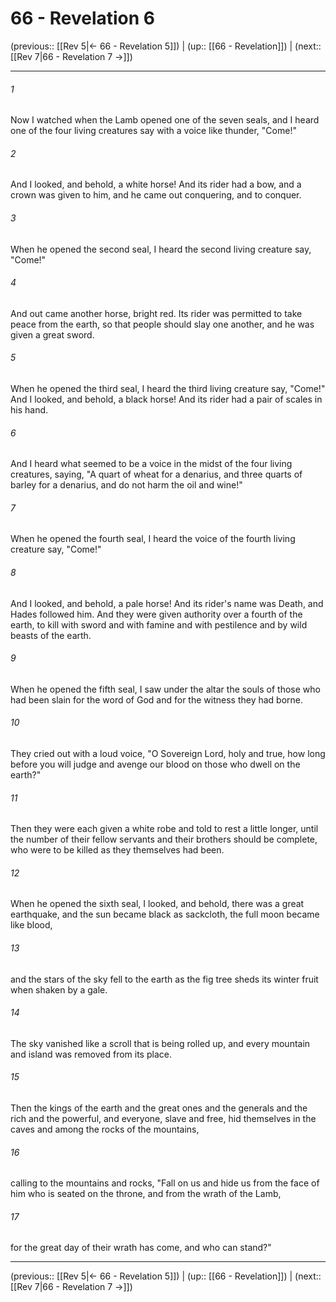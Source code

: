 # 66 - Revelation 6

(previous:: [[Rev 5|← 66 - Revelation 5]]) | (up:: [[66 - Revelation]]) | (next:: [[Rev 7|66 - Revelation 7 →]])

***


###### 1 
Now I watched when the Lamb opened one of the seven seals, and I heard one of the four living creatures say with a voice like thunder, "Come!" 

###### 2 
And I looked, and behold, a white horse! And its rider had a bow, and a crown was given to him, and he came out conquering, and to conquer. 

###### 3 
When he opened the second seal, I heard the second living creature say, "Come!" 

###### 4 
And out came another horse, bright red. Its rider was permitted to take peace from the earth, so that people should slay one another, and he was given a great sword. 

###### 5 
When he opened the third seal, I heard the third living creature say, "Come!" And I looked, and behold, a black horse! And its rider had a pair of scales in his hand. 

###### 6 
And I heard what seemed to be a voice in the midst of the four living creatures, saying, "A quart of wheat for a denarius, and three quarts of barley for a denarius, and do not harm the oil and wine!" 

###### 7 
When he opened the fourth seal, I heard the voice of the fourth living creature say, "Come!" 

###### 8 
And I looked, and behold, a pale horse! And its rider's name was Death, and Hades followed him. And they were given authority over a fourth of the earth, to kill with sword and with famine and with pestilence and by wild beasts of the earth. 

###### 9 
When he opened the fifth seal, I saw under the altar the souls of those who had been slain for the word of God and for the witness they had borne. 

###### 10 
They cried out with a loud voice, "O Sovereign Lord, holy and true, how long before you will judge and avenge our blood on those who dwell on the earth?" 

###### 11 
Then they were each given a white robe and told to rest a little longer, until the number of their fellow servants and their brothers should be complete, who were to be killed as they themselves had been. 

###### 12 
When he opened the sixth seal, I looked, and behold, there was a great earthquake, and the sun became black as sackcloth, the full moon became like blood, 

###### 13 
and the stars of the sky fell to the earth as the fig tree sheds its winter fruit when shaken by a gale. 

###### 14 
The sky vanished like a scroll that is being rolled up, and every mountain and island was removed from its place. 

###### 15 
Then the kings of the earth and the great ones and the generals and the rich and the powerful, and everyone, slave and free, hid themselves in the caves and among the rocks of the mountains, 

###### 16 
calling to the mountains and rocks, "Fall on us and hide us from the face of him who is seated on the throne, and from the wrath of the Lamb, 

###### 17 
for the great day of their wrath has come, and who can stand?"

***

(previous:: [[Rev 5|← 66 - Revelation 5]]) | (up:: [[66 - Revelation]]) | (next:: [[Rev 7|66 - Revelation 7 →]])
